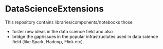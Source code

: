 # DataScienceExtensions

This repository contains libraries/components/notebooks those
- foster new ideas in the data science field and also
- bridge the gap/issues in the popular infrastructutes used in data science field (like Spark, Hadoop, Flink etc).
